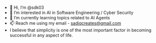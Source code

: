 - 👋 Hi, I’m @sdk03
- 👀 I’m interested in AI in Software Engineering / Cyber Security
- 🌱 I’m currently learning topics related to AI Agents
- 📫 Reach me using my email - sadiqcreates@gmail.com
- I believe that simplicity is one of the most important factor in becoming successful in any aspect of life.
<!---
sdk03/sdk03 is a ✨ special ✨ repository because its `README.md` (this file) appears on your GitHub profile.
You can click the Preview link to take a look at your changes.
--->
